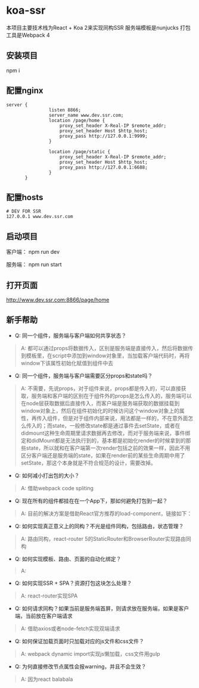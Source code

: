 # koa-ssr
本项目主要技术栈为React + Koa 2来实现同构SSR
服务端模板是nunjucks
打包工具是Webpack 4

## 安装项目

npm i

## 配置nginx
```
server {
                listen 8866;
                server_name www.dev.ssr.com;
                location /page/home {
                    proxy_set_header X-Real-IP $remote_addr;
                    proxy_set_header Host $http_host;
                    proxy_pass http://127.0.0.1:9999;
                }

                location /page/static {
                    proxy_set_header X-Real-IP $remote_addr;
                    proxy_set_header Host $http_host;
                    proxy_pass http://127.0.0.1:6688;
                }
       }
```

## 配置hosts

```
# DEV FOR SSR
127.0.0.1 www.dev.ssr.com     
```

## 启动项目

客户端：
npm run dev

服务端：
npm run start

## 打开页面
http://www.dev.ssr.com:8866/page/home

## 新手帮助
* Q: 同一个组件，服务端与客户端如何共享状态？
> A: 都可以通过props将数据传入，区别是服务端是直接传入，然后将数据传到模板里，在script中添加到window对象里，当加载客户端代码时，再将window下该属性初始化赋值到组件中去

* Q: 同一个组件，服务端与客户端需要区分props和state吗？
> A: 不需要，先说props，对于组件来说，props都是传入的，可以直接获取，服务端和客户端的区别在于组件外的props是怎么传入的，服务端可以在node层获取数据后直接传入，而客户端是服务端获取的数据挂载到window对象上，然后在组件初始化的时候访问这个window对象上的属性，再传入组件，但是对于组件内部来说，用法都是一样的，不在意外面怎么传入的；而state，一般修改state都是通过事件去setState，或者在didmount这种生命周期里请求数据再去修改，而对于服务端来说，事件绑定和didMount都是无法执行到的，基本都是初始化render的时候拿到的那些state，所以就和在客户端第一次render包括之前的效果一样，因此不用区分客户端还是服务端的state，如果在render前的某些生命周期中用了setState，那这个本身就是不符合规范的设计，需要改掉。

* Q: 如何减小打出包的大小？
> A: 借助webpack code spliting

* Q: 现在所有的组件都挂在在一个App下，那如何避免打包到一起？
> A: 目前的解决方案是借助React官方推荐的load-component，链接如下：

* Q: 如何实现真正意义上的同构？不光是组件同构，包括路由，状态管理？
> A: 路由同构，react-router 5的StaticRouter和BrowserRouter实现路由同构

* Q: 如何实现模板、路由、页面的自动化绑定？
> A: 

* Q: 如何实现SSR + SPA？资源打包这块怎么处理？
> A: react-router实现SPA

* Q: 如何请求同构？如果当前是服务端首屏，则请求放在服务端，如果是客户端，当前放在客户端请求
> A: 借助axios或者node-fetch实现双端请求

* Q: 如何保证加载页面时只加载对应的js文件和css文件？
> A: webpack dynamic import实现js懒加载，css文件用gulp

* Q: 为何直接修改节点属性会报warning，并且不会生效？
> A: 因为react balabala